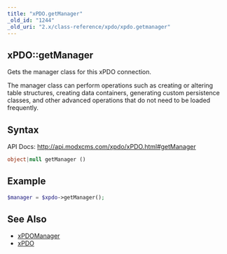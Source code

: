 ```yaml
---
title: "xPDO.getManager"
_old_id: "1244"
_old_uri: "2.x/class-reference/xpdo/xpdo.getmanager"
---
```


## xPDO::getManager

Gets the manager class for this xPDO connection.

The manager class can perform operations such as creating or altering table structures, creating data containers, generating custom persistence classes, and other advanced operations that do not need to be loaded frequently.

## Syntax

API Docs: <http://api.modxcms.com/xpdo/xPDO.html#getManager>

``` php 
object|null getManager ()
```

## Example

``` php 
$manager = $xpdo->getManager();
```

## See Also

- [xPDOManager](extending-modx/xpdo/class-reference/xpdomanager "xPDOManager")
- [xPDO](extending-modx/xpdo/class-reference/xpdo "xPDO")